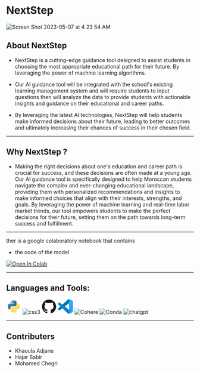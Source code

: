 # NextStep

<img width="1861" alt="Screen Shot 2023-05-07 at 4 23 54 AM" src="https://user-images.githubusercontent.com/96284181/236656007-1c856026-96c5-4e4d-beb4-f0d1a11d2c04.png">


## About NextStep

- NextStep is a cutting-edge guidance tool designed to assist students in choosing the most appropriate educational path for their future. By leveraging the power of machine learning algorithms.

- Our AI guidance tool will be integrated with the school's existing learning management system and will require students to input questions then will analyze the data to provide students with actionable insights and guidance on their educational and career paths.

- By leveraging the latest AI technologies, NextStep will help students make informed decisions about their future, leading to better outcomes and ultimately increasing their chances of success in their chosen field.

---

## Why NextStep ?

- Making the right decisions about one's education and career path is crucial for success, and these decisions are often made at a young age. Our AI  guidance tool is specifically designed to help Moroccan students navigate the complex and ever-changing educational landscape, providing them with personalized recommendations and insights to make informed choices that align with their interests, strengths, and goals. By leveraging the power of machine learning and real-time labor market trends, our tool empowers students to make the perfect decisions for their future, setting them on the path towards long-term success and fulfillment.

---

ther is a google colaboratory notebook that contains
- the code of the model
<!-- https://colab.research.google.com/drive/1IrPLpKLteDhYX-SR6Jau7Tw0EAe3noGL#scrollTo=sDZIEasf2XXL -->
[![Open In Colab](https://colab.research.google.com/assets/colab-badge.svg)](https://colab.research.google.com/drive/1IrPLpKLteDhYX-SR6Jau7Tw0EAe3noGL#scrollTo=sDZIEasf2XXL)


---

## Languages and Tools:

<p align="left">
  <img src="https://raw.githubusercontent.com/devicons/devicon/master/icons/python/python-original.svg" alt="python" width="40" height="40"/>
  <img src="https://upload.wikimedia.org/wikipedia/commons/thumb/d/d0/Google_Colaboratory_SVG_Logo.svg/1200px-Google_Colaboratory_SVG_Logo.svg.png" alt="css3" width="40" height="40"/>
  <img src="https://raw.githubusercontent.com/devicons/devicon/master/icons/github/github-original.svg" alt="github" width="40" height="40"/>
  <img src="https://raw.githubusercontent.com/github/explore/80688e429a7d4ef2fca1e82350fe8e3517d3494d/topics/visual-studio-code/visual-studio-code.png" alt="VS Code" width="40" height="40" />
  <img src="https://res.cloudinary.com/crunchbase-production/image/upload/c_lpad,f_auto,q_auto:eco,dpr_1/vkgyvi6nfdngf8rgiai7" alt="Cohere" width="40" height="40"/>
  <img src="https://upload.wikimedia.org/wikipedia/commons/thumb/e/ea/Conda_logo.svg/1200px-Conda_logo.svg.png" alt="Conda" width="40" height="40"/>
  <img src="https://freebiehive.com/wp-content/uploads/2023/02/ChatGPT-Logo-PNG-1.jpg" alt="chatgpt" width="40" height="40"/>
</p>

---

## Contributers

- Khaoula Adjane
- Hajar Sabir
- Mohamed Chegri
